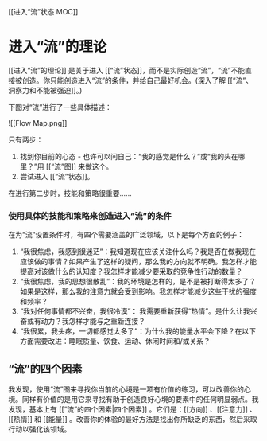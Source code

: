 [[进入“流”状态  MOC]]
# 进入“流”的理论
[[进入“流”的理论]] 是关于进入 [[“流”状态]]，而不是实际创造“流”，“流”不能直接被创造。你只能创造进入“流”的条件，并给自己最好机会。(深入了解 [[“流”、洞察力和不能被强迫]]。)

下图对“流”进行了一些具体描述：

![[Flow Map.png]]

只有两步：
1. 找到你目前的心态 - 也许可以问自己：“我的感觉是什么？”或“我的头在哪里？”用 [[“流”图]] 来做这个。
2. 尝试进入 [[“流”状态]]。

在进行第二步时，技能和策略很重要......

### 使用具体的技能和策略来创造进入“流”的条件
在为“流”设置条件时，有四个需要涵盖的广泛领域，以下是每个方面的例子：

1. “我很焦虑，我感到很迷茫”：我知道现在应该关注什么吗？我是否在做我现在应该做的事情？如果产生了这样的疑问，那么我的方向就不明确。我怎样才能提高对该做什么的认知度？我怎样才能减少要采取的竞争性行动的数量？
2. “我很焦虑，我的思想很散乱”：我的环境是怎样的，是不是被打断得太多了？如果是这样，那么我的注意力就会受到影响。我怎样才能减少这些干扰的强度和频率？
3. “我对任何事情都不兴奋，我很冷漠”： 我需要重新获得“热情”。是什么让我兴奋或有动力？我怎样才能与之重新连接？
4. “我很累，我头疼，一切都感觉太多了”：为什么我的能量水平会下降？在以下方面需要改进：睡眠质量、饮食、运动、休闲时间和/或关系？

## “流”的四个因素

我发现，使用“流”图来寻找你当前的心境是一项有价值的练习，可以改善你的心境。同样有价值的是用它来寻找有助于创造良好心境的要素中的任何明显弱点。我发现，基本上有 [[“流”的四个因素|四个因素]] 。它们是：[[方向]] 、[[注意力]] 、[[热情]] 和 [[能量]] 。改善你的体验的最好方法是找出你所缺乏的东西，然后采取行动以强化该领域。